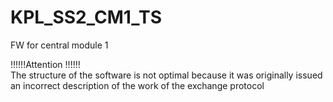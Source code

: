 # KPL_SS2_CM1_TS
FW for central module 1

!!!!!!Attention !!!!!!  
The structure of the software is not optimal because it 
was originally issued an incorrect description of the work of the exchange protocol